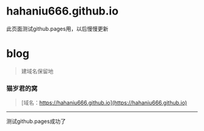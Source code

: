 # hahaniu666.github.io

此页面测试github.pages用，以后慢慢更新


# blog


>建域名保留地

### 猫岁君的窝
>[域名：https://hahaniu666.github.io](https://hahaniu666.github.io)
<hr>

测试github.pages成功了

